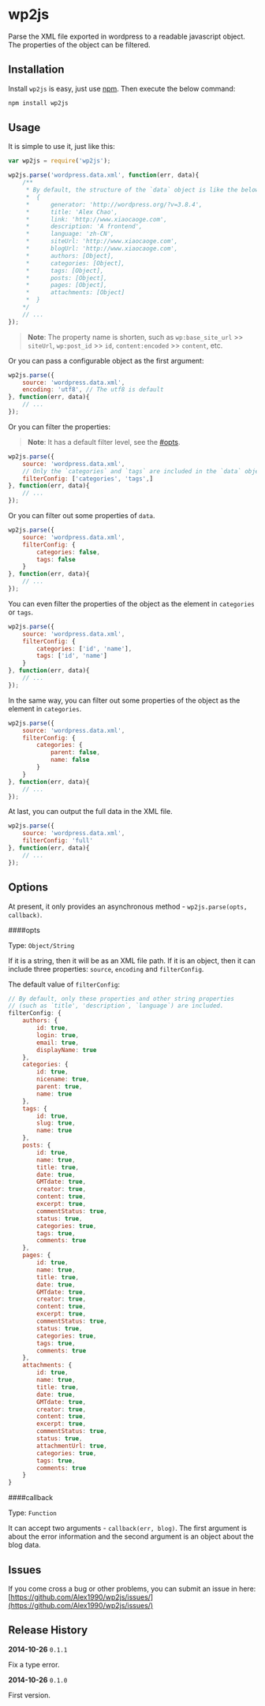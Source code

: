 wp2js
=====

Parse the XML file exported in wordpress to a readable javascript object. The properties of the object can be filtered.

Installation
------------

Install `wp2js` is easy, just use [npm](http://npmjs.org/). Then execute the below command:

```js
npm install wp2js
```

Usage
-----

It is simple to use it, just like this:

```js
var wp2js = require('wp2js');

wp2js.parse('wordpress.data.xml', function(err, data){
    /**
     * By default, the structure of the `data` object is like the below:
     *  {
     *      generator: 'http://wordpress.org/?v=3.8.4',
     *      title: 'Alex Chao',
     *      link: 'http://www.xiaocaoge.com',
     *      description: 'A frontend',
     *      language: 'zh-CN',
     *      siteUrl: 'http://www.xiaocaoge.com',
     *      blogUrl: 'http://www.xiaocaoge.com',
     *      authors: [Object],
     *      categories: [Object],
     *      tags: [Object],
     *      posts: [Object],
     *      pages: [Object],
     *      attachments: [Object]
     *  }
    */
    // ...
});
```
> **Note**: The property name is shorten, such as `wp:base_site_url` >> `siteUrl`, `wp:post_id` >> `id`, `content:encoded` >> `content`, etc.

Or you can pass a configurable object as the first argument:

```js
wp2js.parse({
    source: 'wordpress.data.xml',
    encoding: 'utf8', // The utf8 is default
}, function(err, data){
    // ...
});
```

Or you can filter the properties:

> **Note**: It has a default filter level, see the [#opts](#user-content-opts).

```js
wp2js.parse({
    source: 'wordpress.data.xml',
    // Only the `categories` and `tags` are included in the `data` object
    filterConfig: ['categories', 'tags',]
}, function(err, data){
    // ...
});
```

Or you can filter out some properties of `data`.

```js
wp2js.parse({
    source: 'wordpress.data.xml',
    filterConfig: {
        categories: false,
        tags: false
    }
}, function(err, data){
    // ...
});
```

You can even filter the properties of the object as the element in `categories` or `tags`.

```js
wp2js.parse({
    source: 'wordpress.data.xml',
    filterConfig: {
        categories: ['id', 'name'],
        tags: ['id', 'name']
    }
}, function(err, data){
    // ...
});
```

In the same way, you can filter out some properties of the object as the element in `categories`.

```js
wp2js.parse({
    source: 'wordpress.data.xml',
    filterConfig: {
        categories: {
            parent: false,
            name: false
        }
    }
}, function(err, data){
    // ...
});
```

At last, you can output the full data in the XML file.

```js
wp2js.parse({
    source: 'wordpress.data.xml',
    filterConfig: 'full'
}, function(err, data){
    // ...
});
```

Options
-------

At present, it only provides an asynchronous method - `wp2js.parse(opts, callback)`.

####opts

Type: `Object/String`

If it is a string, then it will be as an XML file path.
If it is an object, then it can include three properties: `source`, `encoding` and `filterConfig`.

The default value of `filterConfig`:

```js
// By default, only these properties and other string properties
// (such as `title', 'description`, `language`) are included.
filterConfig: { 
    authors: {
        id: true,
        login: true,
        email: true,
        displayName: true
    },
    categories: {
        id: true,
        nicename: true,
        parent: true,
        name: true
    },
    tags: {
        id: true,
        slug: true,
        name: true
    },
    posts: {
        id: true,
        name: true,
        title: true,
        date: true,
        GMTdate: true,
        creator: true,
        content: true,
        excerpt: true,
        commentStatus: true,
        status: true,
        categories: true,
        tags: true,
        comments: true
    },
    pages: {
        id: true,
        name: true,
        title: true,
        date: true,
        GMTdate: true,
        creator: true,
        content: true,
        excerpt: true,
        commentStatus: true,
        status: true,
        categories: true,
        tags: true,
        comments: true
    },
    attachments: {
        id: true,
        name: true,
        title: true,
        date: true,
        GMTdate: true,
        creator: true,
        content: true,
        excerpt: true,
        commentStatus: true,
        status: true,
        attachmentUrl: true,
        categories: true,
        tags: true,
        comments: true
    }
}
```

####callback

Type: `Function`

It can accept two arguments - `callback(err, blog)`.
The first argument is about the error information and the second argument is an object about the blog data.

Issues
------

If you come cross a bug or other problems, you can submit an issue in here: [https://github.com/Alex1990/wp2js/issues/](https://github.com/Alex1990/wp2js/issues/)

Release History
---------------

**2014-10-26** `0.1.1`

Fix a type error.

**2014-10-26** `0.1.0`

First version.